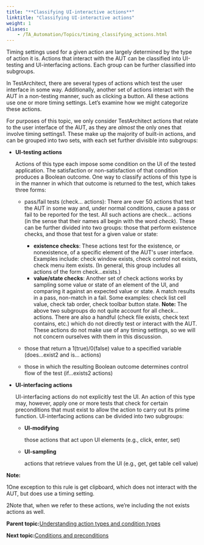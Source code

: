 ```yaml
--- 
title: "**Classifying UI-interactive actions**"
linktitle: "Classifying UI-interactive actions"
weight: 1
aliases: 
    - /TA_Automation/Topics/timing_classifying_actions.html
---
```


Timing settings used for a given action are largely determined by the type of action it is. Actions that interact with the AUT can be classified into UI-testing and UI-interfacing actions. Each group can be further classified into subgroups.

In TestArchitect, there are several types of actions which test the user interface in some way. Additionally, another set of actions interact with the AUT in a non-testing manner, such as clicking a button. All these actions use one or more timing settings. Let’s examine how we might categorize these actions.

For purposes of this topic, we only consider TestArchitect actions that relate to the user interface of the AUT, as they are *almost* the only ones that involve timing settings1. These make up the majority of built-in actions, and can be grouped into two sets, with each set further divisible into subgroups:

-   **UI-testing actions**

    Actions of this type each impose some condition on the UI of the tested application. The satisfaction or non-satisfaction of that condition produces a Boolean outcome. One way to classify actions of this type is in the manner in which that outcome is returned to the test, which takes three forms:

    -   pass/fail tests \(check... actions\): There are over 50 actions that test the AUT in some way and, under normal conditions, cause a pass or fail to be reported for the test. All such actions are check... actions \(in the sense that their names all begin with the word *check*\). These can be further divided into two groups: those that perform existence checks, and those that test for a given value or state:

        -   **existence checks**: These actions test for the existence, or nonexistence, of a specific element of the AUT's user interface. Examples include: check window exists, check control not exists, check menu item exists. \(In general, this group includes all actions of the form check...exists.\)
        -   **value/state checks**: Another set of check actions works by sampling some value or state of an element of the UI, and comparing it against an expected value or state. A match results in a pass, non-match in a fail. Some examples: check list cell value, check tab order, check toolbar button state.
        **Note:** The above two subgroups do not quite account for all check... actions. There are also a handful \(check file exists, check text contains, etc.\) which do not directly test or interact with the AUT. These actions do not make use of any timing settings, so we will not concern ourselves with them in this discussion.

    -   those that return a 1\(true\)/0\(false\) value to a specified variable \(does…exist2 and is… actions\)
    -   those in which the resulting Boolean outcome determines control flow of the test \(if…exists2 actions\)
-   **UI-interfacing actions**

    UI-interfacing actions do not explicitly test the UI. An action of this type may, however, apply one or more tests that check for certain preconditions that must exist to allow the action to carry out its prime function. UI-interfacing actions can be divided into two subgroups:

    -   **UI-modifying**

        those actions that act upon UI elements \(e.g., click, enter, set\)

    -   **UI-sampling**

        actions that retrieve values from the UI \(e.g., get, get table cell value\)


**Note:**

1One exception to this rule is get clipboard, which does not interact with the AUT, but does use a timing setting.

2Note that, when we refer to these actions, we’re including the not exists actions as well.

**Parent topic:**[Understanding action types and condition types](/TA_Automation/Topics/timing_intro_action_and_condition_types.html)

**Next topic:**[Conditions and preconditions](/TA_Automation/Topics/timing_preconditions.html)

